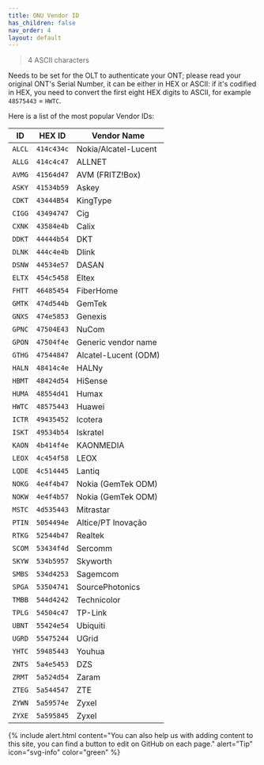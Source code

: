 ```yaml
---
title: ONU Vendor ID
has_children: false
nav_order: 4
layout: default
---
```


> 4 ASCII characters

Needs to be set for the OLT to authenticate your ONT; please read your original ONT's Serial Number, it can be either in HEX or ASCII: if it's codified in HEX, you need to convert the first eight HEX digits to ASCII, for example `48575443` = `HWTC`.

Here is a list of the most popular Vendor IDs:


| ID     | HEX ID     | Vendor Name          |
| ------ | ---------- | -------------------- |
| `ALCL` | `414c434c` | Nokia/Alcatel-Lucent |
| `ALLG` | `414c4c47` | ALLNET               |
| `AVMG` | `41564d47` | AVM (FRITZ!Box)      |
| `ASKY` | `41534b59` | Askey                |
| `CDKT` | `43444B54` | KingType             |
| `CIGG` | `43494747` | Cig                  |
| `CXNK` | `43584e4b` | Calix                |
| `DDKT` | `44444b54` | DKT                  |
| `DLNK` | `444c4e4b` | Dlink                |
| `DSNW` | `44534e57` | DASAN                |
| `ELTX` | `454c5458` | Eltex                |
| `FHTT` | `46485454` | FiberHome            |
| `GMTK` | `474d544b` | GemTek               |
| `GNXS` | `474e5853` | Genexis              |
| `GPNC` | `47504E43` | NuCom                |
| `GPON` | `47504f4e` | Generic vendor name  |
| `GTHG` | `47544847` | Alcatel-Lucent (ODM) |
| `HALN` | `48414c4e` | HALNy                |
| `HBMT` | `48424d54` | HiSense              |
| `HUMA` | `48554d41` | Humax                |
| `HWTC` | `48575443` | Huawei               |
| `ICTR` | `49435452` | Icotera              |
| `ISKT` | `49534b54` | Iskratel             |
| `KAON` | `4b414f4e` | KAONMEDIA            |
| `LEOX` | `4c454f58` | LEOX                 |
| `LQDE` | `4c514445` | Lantiq               |
| `NOKG` | `4e4f4b47` | Nokia (GemTek ODM)   |
| `NOKW` | `4e4f4b57` | Nokia (GemTek ODM)   |
| `MSTC` | `4d535443` | Mitrastar            |
| `PTIN` | `5054494e` | Altice/PT Inovação   |
| `RTKG` | `52544b47` | Realtek              |
| `SCOM` | `53434f4d` | Sercomm              |
| `SKYW` | `534b5957` | Skyworth             |
| `SMBS` | `534d4253` | Sagemcom             | 
| `SPGA` | `53504741` | SourcePhotonics      |
| `TMBB` | `544d4242` | Technicolor          |
| `TPLG` | `54504c47` | TP-Link              |
| `UBNT` | `55424e54` | Ubiquiti             |
| `UGRD` | `55475244` | UGrid                |
| `YHTC` | `59485443` | Youhua               |
| `ZNTS` | `5a4e5453` | DZS                  |
| `ZRMT` | `5a524d54` | Zaram                |
| `ZTEG` | `5a544547` | ZTE                  |
| `ZYWN` | `5a59574e` | Zyxel                |
| `ZYXE` | `5a595845` | Zyxel                |

{% include alert.html content="You can also help us with adding content to this site, you can find a button to edit on GitHub on each page." alert="Tip"  icon="svg-info" color="green" %}
